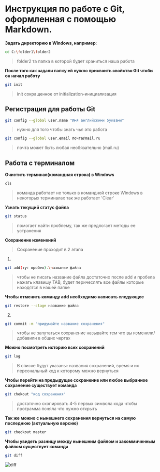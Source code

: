 # Инструкция по работе с Git, оформленная с помощью Markdown.
**Задать директорию в Windows, например**:
```sh
cd C:\folder1\folder2
```
>folder2 та папка в которой будет храниться наша работа

**После того как задали папку ей нужно присвоить свойство Git чтобы он начал работу**
```sh
git init
```
>init сокращенное от initialization-инициализация

## Регистрация для работы Git
```sh
git config --global user.name "Имя английскими буквами"
```
>нужно для того чтобы знать чья это работа
```sh
git config --global user.email почта@mail.ru
```
>почта может быть любая необязательно (mail.ru) 

## Работа с терминалом 

**Очистить терминал(командная строка) в Windows**
```sh
cls
```
>команда работает не только в командной строке Windows в некоторых терминалах так же работает 'Clear' 

**Узнать текущий статус файла**
```sh
git status
```
>помогает найти проблему, так же предлогает методы ее устранения

**Сохранение изменений**
>Сохранение проходит в 2 этапа
1.
```sh
git add(тут пробел).\название файла
```
>чтобы не писать название файла достаточно после add и пробела нажать клавишу TAB, будет перичеслять все файлы которые находятся в нашей папке

**Чтобы отменить команду add необходимо написать следующее**
```sh
git restore --stage название файла
```

2.
```sh
git commit -m "придумайте название сохранения"
```
>чтобы не запутаться сохранение называйте тем что вы изменили/добавили в общих чертах


**Можно посмотреть историю всех сохранений**
```sh
git log
```
>В списке будут указаны: названия сохранений, время и их персональный код к которому можно вернуться

**Чтобы перейти на предыдущее сохранение или любое выбранное сохранение существует команда**
```sh
git chekout "код сохранения"
```
>достаточно скопировать 4-5 первых символа кода чтобы программа поняла что нужно открыть

**Так же можно с нынешнего сохранения вернуться на самую последнюю (актуальную версию)**
```sh
git checkout master
```
**Чтобы увидеть разницу между нынешним файлом и закоммиченным файлом существует команда**
```sh
git diff
```

![diff](diff.jpg)